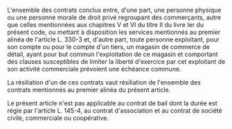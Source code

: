 L'ensemble des contrats conclus entre, d'une part, une personne physique ou une personne morale de droit privé regroupant des commerçants, autre que celles mentionnées aux chapitres V et VI du titre II du livre Ier du présent code, ou mettant à disposition les services mentionnés au premier alinéa de l'article L. 330-3 et, d'autre part, toute personne exploitant, pour son compte ou pour le compte d'un tiers, un magasin de commerce de détail, ayant pour but commun l'exploitation de ce magasin et comportant des clauses susceptibles de limiter la liberté d'exercice par cet exploitant de son activité commerciale prévoient une échéance commune.

La résiliation d'un de ces contrats vaut résiliation de l'ensemble des contrats mentionnés au premier alinéa du présent article.

Le présent article n'est pas applicable au contrat de bail dont la durée est régie par l'article L. 145-4, au contrat d'association et au contrat de société civile, commerciale ou coopérative.
